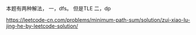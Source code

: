 
本题有两种解法，
一，dfs。 但是TLE
二，dp

https://leetcode-cn.com/problems/minimum-path-sum/solution/zui-xiao-lu-jing-he-by-leetcode-solution/
